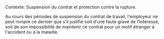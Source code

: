Contexte: Suspension du contrat et protection contre la rupture.

Au cours des périodes de suspension du contrat de travail, l'employeur ne peut rompre ce dernier que s'il justifie soit d'une faute grave de l'intéressé, soit de son impossibilité de maintenir ce contrat pour un motif étranger à l'accident ou à la maladie.